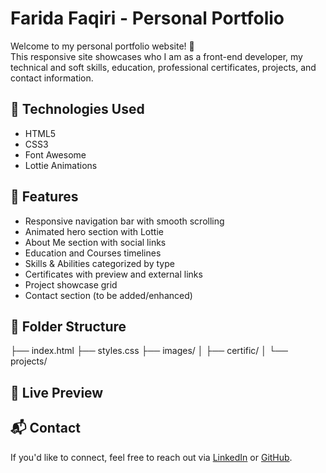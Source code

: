 # Farida Faqiri - Personal Portfolio

Welcome to my personal portfolio website! 🌟  
This responsive site showcases who I am as a front-end developer, my technical and soft skills, education, professional certificates, projects, and contact information.

## 🧠 Technologies Used
- HTML5
- CSS3
- Font Awesome
- Lottie Animations

## 🚀 Features
- Responsive navigation bar with smooth scrolling
- Animated hero section with Lottie
- About Me section with social links
- Education and Courses timelines
- Skills & Abilities categorized by type
- Certificates with preview and external links
- Project showcase grid
- Contact section (to be added/enhanced)

## 📂 Folder Structure
├── index.html
├── styles.css
├── images/
│ ├── certific/
│ └── projects/


## 🔗 Live Preview


## 📬 Contact
If you'd like to connect, feel free to reach out via [LinkedIn](https://www.linkedin.com/in/farida-faqiri-071a31309/) or [GitHub](https://github.com/faridafaqiri).
